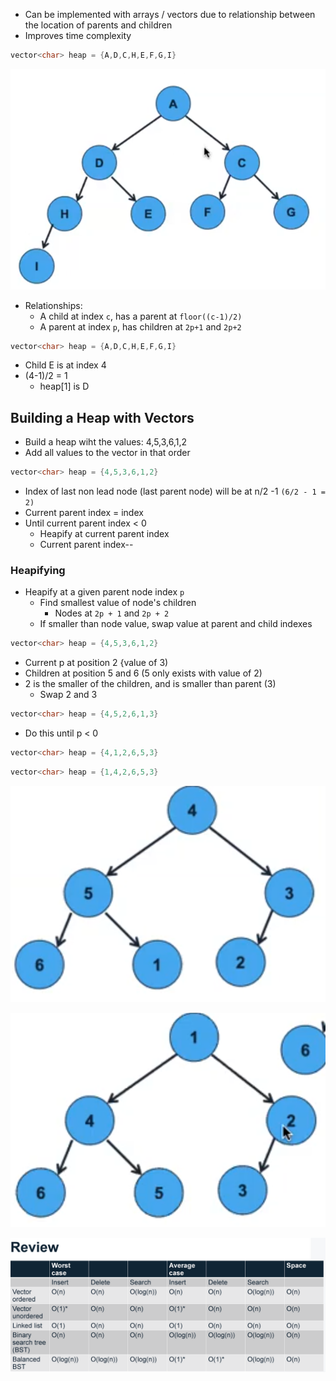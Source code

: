 - Can be implemented with arrays / vectors due to relationship between the location of parents and children
- Improves time complexity

```cpp
vector<char> heap = {A,D,C,H,E,F,G,I}
```

![Pasted%20image%2020230517104646.png](/Images/Pasted%20image%2020230517104646.png)

- Relationships:
	- A child at index `c`, has a parent at `floor((c-1)/2)`
	- A parent at index `p`, has children at `2p+1` and `2p+2`

```cpp
vector<char> heap = {A,D,C,H,E,F,G,I}
```

- Child E is at index 4
- (4-1)/2 = 1
	- heap[1] is D

## Building a Heap with Vectors
- Build a heap wiht the values: 4,5,3,6,1,2
- Add all values to the vector in that order


```cpp
vector<char> heap = {4,5,3,6,1,2}
```

- Index of last non lead node (last parent node) will be at n/2 -1 `(6/2 - 1 = 2)`
- Current parent index = index
- Until current parent index < 0
	- Heapify at current parent index
	- Current parent index--

### Heapifying
- Heapify at a given parent node index `p`
	- Find smallest value of node's children
		- Nodes at `2p + 1` and `2p + 2`
	- If smaller than node value, swap value at parent and child indexes


```cpp
vector<char> heap = {4,5,3,6,1,2}
```

- Current p at position 2 {value of 3)
- Children at position 5 and 6 (5 only exists with value of 2)
- 2 is the smaller of the children, and is smaller than parent (3)
	- Swap 2 and 3

```cpp
vector<char> heap = {4,5,2,6,1,3}
```

- Do this until p < 0

```cpp
vector<char> heap = {4,1,2,6,5,3}
```

```cpp
vector<char> heap = {1,4,2,6,5,3}
```

![Pasted%20image%2020230517110314.png](/Images/Pasted%20image%2020230517110314.png)

![Pasted%20image%2020230517110322.png](/Images/Pasted%20image%2020230517110322.png)

![Pasted%20image%2020230515104032.png](/Images/Pasted%20image%2020230515104032.png)